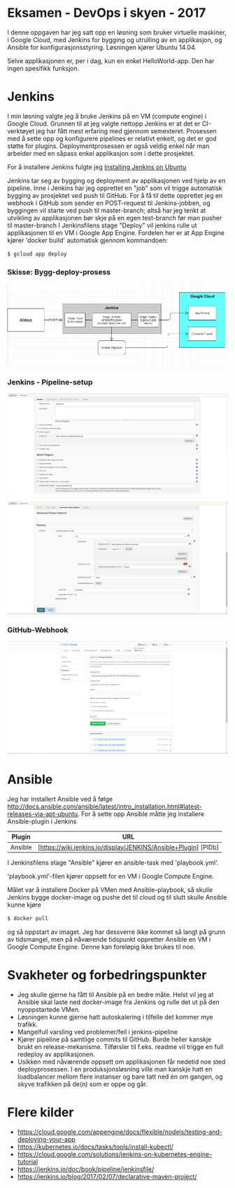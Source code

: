 # Eksamen - DevOps i skyen - 2017

I denne oppgaven har jeg satt opp en løsning som bruker virtuelle maskiner, i Google Cloud, med Jenkins for bygging og utrulling av en applikasjon, og Ansible for konfigurasjonsstyring. Løsningen kjører Ubuntu 14.04.

Selve applikasjonen er, per i dag, kun en enkel HelloWorld-app. Den har ingen spesifikk funksjon.

# Jenkins

I min løsning valgte jeg å bruke Jenkins på en VM (compute engine) i Google Cloud. Grunnen til at jeg valgte nettopp Jenkins er at det er CI-verktøyet jeg har fått mest erfaring med gjennom semesteret. Prosessen med å sette opp og konfigurere pipelines er relativt enkelt, og det er god støtte for plugins. Deploymentprosessen er også veldig enkel når man arbeider med en såpass enkel applikasjon som i dette prosjektet. 

For å installere Jenkins fulgte jeg [Installing Jenkins on Ubuntu](http://wiki.jenkins.io/display/JENKINS/Installing+Jenkins+on+Ubuntu)

Jenkins tar seg av bygging og deployment av applikasjonen ved hjelp av en pipeline. Inne i Jenkins har jeg opprettet en "job" som vil trigge automatisk bygging av prosjektet ved push til GitHub. For å få til dette opprettet jeg en webhook i GitHub som sender en POST-request til Jenkins-jobben, og byggingen vil starte ved push til master-branch; altså har jeg tenkt at utvikling av applikasjonen bør skje på en egen test-branch før man pusher til master-branch I Jenkinsfilens stage "Deploy" vil jenkins rulle ut applikasjonen til en VM i Google App Engine. Fordelen her er at App Engine kjører 'docker build' automatisk gjennom kommandoen:
```sh
$ gcloud app deploy
```

### Skisse: Bygg-deploy-prosess
![Image](images/Skisse.png)

### Jenkins - Pipeline-setup
![Image](images/pipeline_1_setup.PNG)

![Image](images/pipeline_2_setup.PNG)

### GitHub-Webhook
![Image](images/Git_webhook.PNG)


# Ansible

Jeg har installert Ansible ved å følge http://docs.ansible.com/ansible/latest/intro_installation.html#latest-releases-via-apt-ubuntu. 
For å sette opp Ansible måtte jeg installere Ansible-plugin i Jenkins

| Plugin | URL |
| ------ | ------ |
| Ansible | [https://wiki.jenkins.io/display/JENKINS/Ansible+Plugin] [PlDb] |

I Jenkinsfilens stage "Ansible" kjører en ansible-task med 'playbook.yml'.

'playbook.yml'-filen kjører oppsett for en VM i Google Compute Engine.

Målet var å installere Docker på VMen med Ansible-playbook, så skulle Jenkins bygge docker-image og pushe det til cloud og til slutt skulle Ansible kunne kjøre
```sh
$ docker pull
```
og så oppstart av imaget. Jeg har dessverre ikke kommet så langt på grunn av tidsmangel, men på nåværende tidspunkt oppretter Ansible en VM i Google Compute Engine. Denne kan foreløpig ikke brukes til noe.

# Svakheter og forbedringspunkter
 - Jeg skulle gjerne ha fått til Ansible på en bedre måte. Helst vil jeg at Ansible skal laste ned docker-image fra Jenkins og rulle det ut på den nyoppstartede VMen.
 - Løsningen kunne gjerne hatt autoskalering i tilfelle det kommer mye trafikk.
 - Mangelfull varsling ved problemer/feil i jenkins-pipeline
 - Kjører pipeline på samtlige commits til GitHub. Burde heller kanskje brukt en release-mekanisme. Tilførsler til f.eks. readme vil trigge en full redeploy av applikasjonen.
 - Usikken med nåværende oppsett om applikasjonen får nedetid noe sted deployprosessen. I en produksjonsløsning ville man kanskje hatt en loadbalancer mellom flere instanser og bare tatt ned én om gangen, og skyve trafikken på de(n) som er oppe og går.


#  Flere kilder
- https://cloud.google.com/appengine/docs/flexible/nodejs/testing-and-deploying-your-app
- https://kubernetes.io/docs/tasks/tools/install-kubectl/
- https://cloud.google.com/solutions/jenkins-on-kubernetes-engine-tutorial
- https://jenkins.io/doc/book/pipeline/jenkinsfile/
- https://jenkins.io/blog/2017/02/07/declarative-maven-project/
